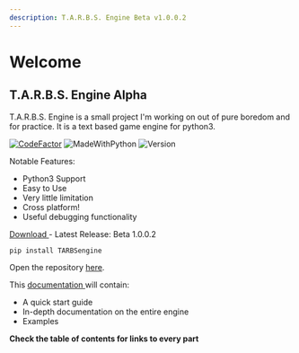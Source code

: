 ```yaml
---
description: T.A.R.B.S. Engine Beta v1.0.0.2
---
```


# Welcome

## T.A.R.B.S. Engine Alpha

T.A.R.B.S. Engine is a small project I'm working on out of pure boredom and for practice. It is a text based game engine for python3.

[![CodeFactor](https://www.codefactor.io/repository/github/tman540/t.a.r.b.s.-engine/badge)](https://www.codefactor.io/repository/github/tman540/t.a.r.b.s.-engine) ![MadeWithPython](https://img.shields.io/badge/Made%20with-Python-blue.svg) ![Version](https://img.shields.io/badge/Version-Beta%201.0.0.2-a620df.svg)

Notable Features:

* Python3 Support
* Easy to Use
* Very little limitation
* Cross platform!
* Useful debugging functionality

[Download ](https://github.com/tman540/T.A.R.B.S.-Engine/releases)- Latest Release: Beta 1.0.0.2

`pip install TARBSengine`

Open the repository [here](https://github.com/tman540/T.A.R.B.S.-Engine).

This [documentation ](https://tarbs.tautonico.tech)will contain:

* A quick start guide 
* In-depth documentation on the entire engine 
* Examples

**Check the table of contents for links to every part**

